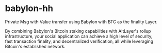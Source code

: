 # babylon-hh

Private Msg with Value transfer using Babylon with BTC as the finality Layer.

By combining Babylon's Bitcoin staking capabilities with AltLayer's rollup infrastructure, your social application can achieve a high level of security, fast transaction finality, and decentralized verification, all while leveraging Bitcoin's established network.
